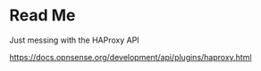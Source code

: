 # Read Me
Just messing with the HAProxy API

https://docs.opnsense.org/development/api/plugins/haproxy.html